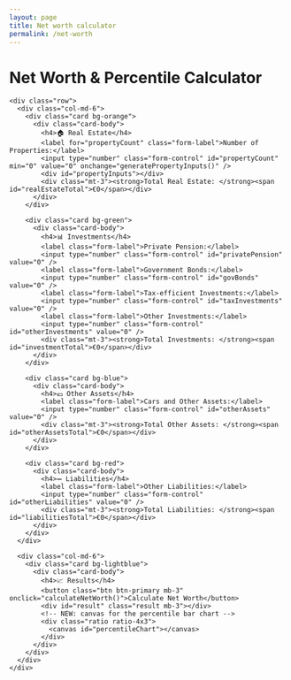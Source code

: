 ```yaml
---
layout: page
title: Net worth calculator
permalink: /net-worth
---
```


<html lang="en">
<head>
  <meta charset="UTF-8" />
  <meta name="viewport" content="width=device-width, initial-scale=1.0" />
  <title>Net Worth Calculator</title>
  <link href="https://cdn.jsdelivr.net/npm/bootstrap@5.3.0/dist/css/bootstrap.min.css" rel="stylesheet">
  <script src="https://cdn.jsdelivr.net/npm/chart.js"></script>
  <style>
    body.dark-mode {
      background-color: #121212;
      color: #ffffff;
    }
    .card { margin-bottom: 20px; }
    .result { font-weight: bold; font-size: 1.2em; }
    .bg-orange { background-color: #ffe5b4; }
    .bg-green { background-color: #d4edda; }
    .bg-blue { background-color: #d1ecf1; }
    .bg-red { background-color: #f8d7da; }
    .bg-lightblue { background-color: #b3e5fc; }
    /* FIX: removed extra stray brace that broke the stylesheet */
  </style>
</head>
<body class="bg-light">
  <div class="container py-4">
    <div class="d-flex justify-content-between align-items-center mb-4">
      <h1>Net Worth & Percentile Calculator</h1>
    </div>

    <div class="row">
      <div class="col-md-6">
        <div class="card bg-orange">
          <div class="card-body">
            <h4>🏠 Real Estate</h4>
            <label for="propertyCount" class="form-label">Number of Properties:</label>
            <input type="number" class="form-control" id="propertyCount" min="0" value="0" onchange="generatePropertyInputs()" />
            <div id="propertyInputs"></div>
            <div class="mt-3"><strong>Total Real Estate: </strong><span id="realEstateTotal">€0</span></div>
          </div>
        </div>

        <div class="card bg-green">
          <div class="card-body">
            <h4>📊 Investments</h4>
            <label class="form-label">Private Pension:</label>
            <input type="number" class="form-control" id="privatePension" value="0" />
            <label class="form-label">Government Bonds:</label>
            <input type="number" class="form-control" id="govBonds" value="0" />
            <label class="form-label">Tax-efficient Investments:</label>
            <input type="number" class="form-control" id="taxInvestments" value="0" />
            <label class="form-label">Other Investments:</label>
            <input type="number" class="form-control" id="otherInvestments" value="0" />
            <div class="mt-3"><strong>Total Investments: </strong><span id="investmentTotal">€0</span></div>
          </div>
        </div>

        <div class="card bg-blue">
          <div class="card-body">
            <h4>💶 Other Assets</h4>
            <label class="form-label">Cars and Other Assets:</label>
            <input type="number" class="form-control" id="otherAssets" value="0" />
            <div class="mt-3"><strong>Total Other Assets: </strong><span id="otherAssetsTotal">€0</span></div>
          </div>
        </div>

        <div class="card bg-red">
          <div class="card-body">
            <h4>➖ Liabilities</h4>
            <label class="form-label">Other Liabilities:</label>
            <input type="number" class="form-control" id="otherLiabilities" value="0" />
            <div class="mt-3"><strong>Total Liabilities: </strong><span id="liabilitiesTotal">€0</span></div>
          </div>
        </div>
      </div>

      <div class="col-md-6">
        <div class="card bg-lightblue">
          <div class="card-body">
            <h4>📈 Results</h4>
            <button class="btn btn-primary mb-3" onclick="calculateNetWorth()">Calculate Net Worth</button>
            <div id="result" class="result mb-3"></div>
            <!-- NEW: canvas for the percentile bar chart -->
            <div class="ratio ratio-4x3">
              <canvas id="percentileChart"></canvas>
            </div>
          </div>
        </div>
      </div>
    </div>
  </div>

  <script>
    const percentiles = [
      3160000, 997801, 751807, 601008, 522823, 455581, 412012, 369040, 339199, 331937,
      311980, 297613, 283245, 268878, 254510, 248353, 239732, 231112, 222491, 213871,
      205250, 196630, 188009, 179389, 170768, 165021, 160506, 155990, 151475, 146959,
      142444, 137928, 133413, 128897, 124382, 123150, 119866, 116582, 113298, 110014,
      106730, 103446, 100162, 96878, 93594, 92116, 89817, 87519, 85220, 82921,
      80622, 78323, 76025, 73726, 71427, 70606, 68554, 66501, 64449, 62396,
      60344, 58291, 56239, 54186, 52134, 51313, 49260, 47208, 45155, 43103,
      41050, 38998, 36945, 34893, 32840, 31609, 29967, 28325, 26683, 25041,
      23399, 21757, 20115, 18473, 16831, 16215, 14778, 13341, 11905, 10468,
      9031, 7594, 6158, 4721, 3284, 2627, 1970, 1314, 657, 0
    ];

   

    function generatePropertyInputs() {
      const count = parseInt(document.getElementById("propertyCount").value) || 0;
      const container = document.getElementById("propertyInputs");
      container.innerHTML = "";

      for (let i = 0; i < count; i++) {
        const div = document.createElement("div");
        div.classList.add("mb-3");
        div.innerHTML = `
          <h5>Property ${i + 1}</h5>
          <label class="form-label">Property Value:</label>
          <input type="number" class="form-control" id="propertyValue${i}" value="0" />
          <label class="form-label">Remaining Mortgage:</label>
          <input type="number" class="form-control" id="propertyMortgage${i}" value="0" />
        `;
        container.appendChild(div);
      }
    }

    function calculateNetWorth() {
  let netWorth = 0;
  const count = parseInt(document.getElementById("propertyCount").value) || 0;
  let realEstateTotal = 0;

  for (let i = 0; i < count; i++) {
    const value = parseFloat(document.getElementById(`propertyValue${i}`).value) || 0;
    const mortgage = parseFloat(document.getElementById(`propertyMortgage${i}`).value) || 0;
    realEstateTotal += (value - mortgage);
  }

  let investments =
    (parseFloat(document.getElementById("privatePension").value) || 0) +
    (parseFloat(document.getElementById("govBonds").value) || 0) +
    (parseFloat(document.getElementById("taxInvestments").value) || 0) +
    (parseFloat(document.getElementById("otherInvestments").value) || 0);

  let otherAssets = parseFloat(document.getElementById("otherAssets").value) || 0;
  let liabilities = parseFloat(document.getElementById("otherLiabilities").value) || 0;

  netWorth = realEstateTotal + investments + otherAssets - liabilities;

  // Find percentile
  let percentile = 100;
  for (let i = 0; i < percentiles.length; i++) {
    if (netWorth >= percentiles[i]) {
      percentile = i + 1;
      break;
    }
  }

  document.getElementById("realEstateTotal").innerText = `€${realEstateTotal.toLocaleString()}`;
  document.getElementById("investmentTotal").innerText = `€${investments.toLocaleString()}`;
  document.getElementById("otherAssetsTotal").innerText = `€${otherAssets.toLocaleString()}`;
  document.getElementById("liabilitiesTotal").innerText = `€${liabilities.toLocaleString()}`;

  document.getElementById("result").innerText =
    `Estimated Net Worth: €${netWorth.toLocaleString()}\nEstimated Wealth Percentile: Top ${percentile}%`;

  // Update progress bar
  const bar = document.getElementById("percentileBar");
  bar.style.width = `${100 - percentile}%`;   // flip: higher net worth = fuller bar
  bar.setAttribute("aria-valuenow", 100 - percentile);
  bar.textContent = `Top ${percentile}%`;
</body>
</html>

